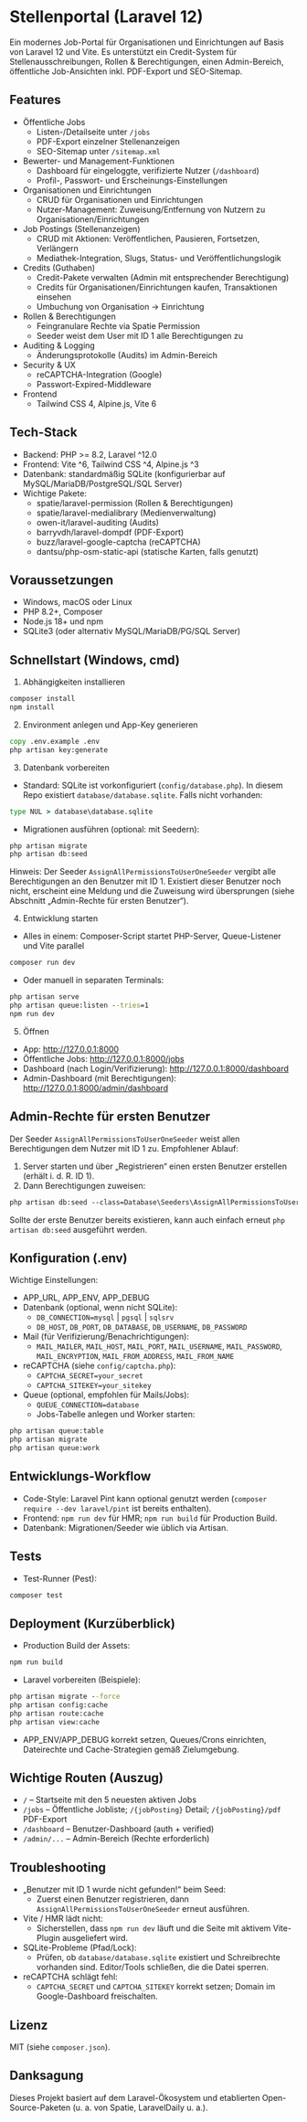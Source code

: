 # Stellenportal (Laravel 12)

Ein modernes Job-Portal für Organisationen und Einrichtungen auf Basis von Laravel 12 und Vite. Es unterstützt ein Credit-System für Stellenausschreibungen, Rollen & Berechtigungen, einen Admin-Bereich, öffentliche Job-Ansichten inkl. PDF-Export und SEO-Sitemap.

## Features

- Öffentliche Jobs
  - Listen-/Detailseite unter `/jobs`
  - PDF-Export einzelner Stellenanzeigen
  - SEO-Sitemap unter `/sitemap.xml`
- Bewerter- und Management-Funktionen
  - Dashboard für eingeloggte, verifizierte Nutzer (`/dashboard`)
  - Profil-, Passwort- und Erscheinungs-Einstellungen
- Organisationen und Einrichtungen
  - CRUD für Organisationen und Einrichtungen
  - Nutzer-Management: Zuweisung/Entfernung von Nutzern zu Organisationen/Einrichtungen
- Job Postings (Stellenanzeigen)
  - CRUD mit Aktionen: Veröffentlichen, Pausieren, Fortsetzen, Verlängern
  - Mediathek-Integration, Slugs, Status- und Veröffentlichungslogik
- Credits (Guthaben)
  - Credit-Pakete verwalten (Admin mit entsprechender Berechtigung)
  - Credits für Organisationen/Einrichtungen kaufen, Transaktionen einsehen
  - Umbuchung von Organisation → Einrichtung
- Rollen & Berechtigungen
  - Feingranulare Rechte via Spatie Permission
  - Seeder weist dem User mit ID 1 alle Berechtigungen zu
- Auditing & Logging
  - Änderungsprotokolle (Audits) im Admin-Bereich
- Security & UX
  - reCAPTCHA-Integration (Google)
  - Passwort-Expired-Middleware
- Frontend
  - Tailwind CSS 4, Alpine.js, Vite 6

## Tech-Stack

- Backend: PHP >= 8.2, Laravel ^12.0
- Frontend: Vite ^6, Tailwind CSS ^4, Alpine.js ^3
- Datenbank: standardmäßig SQLite (konfigurierbar auf MySQL/MariaDB/PostgreSQL/SQL Server)
- Wichtige Pakete:
  - spatie/laravel-permission (Rollen & Berechtigungen)
  - spatie/laravel-medialibrary (Medienverwaltung)
  - owen-it/laravel-auditing (Audits)
  - barryvdh/laravel-dompdf (PDF-Export)
  - buzz/laravel-google-captcha (reCAPTCHA)
  - dantsu/php-osm-static-api (statische Karten, falls genutzt)

## Voraussetzungen

- Windows, macOS oder Linux
- PHP 8.2+, Composer
- Node.js 18+ und npm
- SQLite3 (oder alternativ MySQL/MariaDB/PG/SQL Server)

## Schnellstart (Windows, cmd)

1) Abhängigkeiten installieren

```bat
composer install
npm install
```

2) Environment anlegen und App-Key generieren

```bat
copy .env.example .env
php artisan key:generate
```

3) Datenbank vorbereiten

- Standard: SQLite ist vorkonfiguriert (`config/database.php`). In diesem Repo existiert `database/database.sqlite`. Falls nicht vorhanden:

```bat
type NUL > database\database.sqlite
```

- Migrationen ausführen (optional: mit Seedern):

```bat
php artisan migrate
php artisan db:seed
```

Hinweis: Der Seeder `AssignAllPermissionsToUserOneSeeder` vergibt alle Berechtigungen an den Benutzer mit ID 1. Existiert dieser Benutzer noch nicht, erscheint eine Meldung und die Zuweisung wird übersprungen (siehe Abschnitt „Admin-Rechte für ersten Benutzer“).

4) Entwicklung starten

- Alles in einem: Composer-Script startet PHP-Server, Queue-Listener und Vite parallel

```bat
composer run dev
```

- Oder manuell in separaten Terminals:

```bat
php artisan serve
php artisan queue:listen --tries=1
npm run dev
```

5) Öffnen

- App: http://127.0.0.1:8000
- Öffentliche Jobs: http://127.0.0.1:8000/jobs
- Dashboard (nach Login/Verifizierung): http://127.0.0.1:8000/dashboard
- Admin-Dashboard (mit Berechtigungen): http://127.0.0.1:8000/admin/dashboard

## Admin-Rechte für ersten Benutzer

Der Seeder `AssignAllPermissionsToUserOneSeeder` weist allen Berechtigungen dem Nutzer mit ID 1 zu. Empfohlener Ablauf:

1) Server starten und über „Registrieren“ einen ersten Benutzer erstellen (erhält i. d. R. ID 1).
2) Dann Berechtigungen zuweisen:

```bat
php artisan db:seed --class=Database\Seeders\AssignAllPermissionsToUserOneSeeder
```

Sollte der erste Benutzer bereits existieren, kann auch einfach erneut `php artisan db:seed` ausgeführt werden.

## Konfiguration (.env)

Wichtige Einstellungen:

- APP_URL, APP_ENV, APP_DEBUG
- Datenbank (optional, wenn nicht SQLite):
  - `DB_CONNECTION=mysql` | `pgsql` | `sqlsrv`
  - `DB_HOST`, `DB_PORT`, `DB_DATABASE`, `DB_USERNAME`, `DB_PASSWORD`
- Mail (für Verifizierung/Benachrichtigungen):
  - `MAIL_MAILER`, `MAIL_HOST`, `MAIL_PORT`, `MAIL_USERNAME`, `MAIL_PASSWORD`, `MAIL_ENCRYPTION`, `MAIL_FROM_ADDRESS`, `MAIL_FROM_NAME`
- reCAPTCHA (siehe `config/captcha.php`):
  - `CAPTCHA_SECRET=your_secret`
  - `CAPTCHA_SITEKEY=your_sitekey`
- Queue (optional, empfohlen für Mails/Jobs):
  - `QUEUE_CONNECTION=database`
  - Jobs-Tabelle anlegen und Worker starten:

```bat
php artisan queue:table
php artisan migrate
php artisan queue:work
```

## Entwicklungs-Workflow

- Code-Style: Laravel Pint kann optional genutzt werden (`composer require --dev laravel/pint` ist bereits enthalten). 
- Frontend: `npm run dev` für HMR; `npm run build` für Production Build.
- Datenbank: Migrationen/Seeder wie üblich via Artisan.

## Tests

- Test-Runner (Pest):

```bat
composer test
```

## Deployment (Kurzüberblick)

- Production Build der Assets:

```bat
npm run build
```

- Laravel vorbereiten (Beispiele):

```bat
php artisan migrate --force
php artisan config:cache
php artisan route:cache
php artisan view:cache
```

- APP_ENV/APP_DEBUG korrekt setzen, Queues/Crons einrichten, Dateirechte und Cache-Strategien gemäß Zielumgebung.

## Wichtige Routen (Auszug)

- `/` – Startseite mit den 5 neuesten aktiven Jobs
- `/jobs` – Öffentliche Jobliste; `/{jobPosting}` Detail; `/{jobPosting}/pdf` PDF-Export
- `/dashboard` – Benutzer-Dashboard (auth + verified)
- `/admin/...` – Admin-Bereich (Rechte erforderlich)

## Troubleshooting

- „Benutzer mit ID 1 wurde nicht gefunden!“ beim Seed:
  - Zuerst einen Benutzer registrieren, dann `AssignAllPermissionsToUserOneSeeder` erneut ausführen.
- Vite / HMR lädt nicht:
  - Sicherstellen, dass `npm run dev` läuft und die Seite mit aktivem Vite-Plugin ausgeliefert wird.
- SQLite-Probleme (Pfad/Lock):
  - Prüfen, ob `database/database.sqlite` existiert und Schreibrechte vorhanden sind. Editor/Tools schließen, die die Datei sperren.
- reCAPTCHA schlägt fehl:
  - `CAPTCHA_SECRET` und `CAPTCHA_SITEKEY` korrekt setzen; Domain im Google-Dashboard freischalten.

## Lizenz

MIT (siehe `composer.json`).

## Danksagung

Dieses Projekt basiert auf dem Laravel-Ökosystem und etablierten Open-Source-Paketen (u. a. von Spatie, LaravelDaily u. a.).

